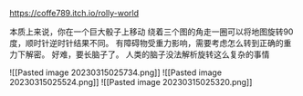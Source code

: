 https://coffe789.itch.io/rolly-world

本质上来说，你在一个巨大骰子上移动
绕着三个图的角走一圈可以将地图旋转90度，顺时针逆时针结果不同。
有障碍物受重力影响，需要考虑怎么转到正确的重力下解密。
好难，要长脑子了。
人类的脑子没法解析旋转这么复杂的事情




![[Pasted image 20230315025734.png]]
![[Pasted image 20230315025524.png]]
![[Pasted image 20230315025320.png]]